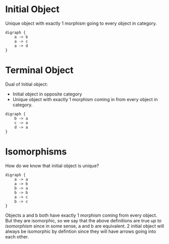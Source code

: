 # Initial Object

Unique object with exactly 1 morphism going to every object in category.

```graphviz
digraph {
    a -> b
    a -> c
    a -> d
}
```

# Terminal Object

Dual of Initial object:
* Initial object in opposite category
* Unique object with exactly 1 morphism coming in from every object in category.

```graphviz
digraph {
    b -> a
    c -> a
    d -> a
}
```

# Isomorphisms
How do we know that initial object is unique?
```graphviz
digraph {
    a -> a
    a -> b
    b -> a
    b -> b
    a -> c
    b -> c
}
```
Objects a and b both have exactly 1 morphism coming from every object. But they are isomorphic, so we say that the above definitions are true _up to isomorphism_ since in some sense, a and b are equivalent. 2 initial object will always be isomorphic by defintion since they will have arrows going into each other.
